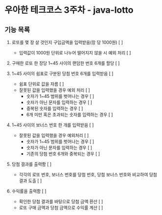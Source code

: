 # 우아한 테크코스 3주차 - java-lotto

## 기능 목록
    
1. 로또를 몇 장 살 것인지 구입금액을 입력받음(장 당 1000원) [ ]
   - 입력값이 1000원 단위로 나누어 떨어지지 않을 시 예외 처리 [ ]
   
2. 구매한 로또 한 장당 1~45 사이의 랜덤한 번호 6개를 할당 [ ]

3. 1~45 사이의 쉼표로 구분된 당첨 번호 6개를 입력받음 [ ]
    - 쉼표 단위로 값을 자름 [ ]
    - 잘못된 값을 입력했을 경우 예외 처리 [ ]
        * 숫자가 1~45 범위를 벗어나는 경우 [ ]
        * 숫자가 아닌 문자를 입력하는 경우 [ ]
        * 중복된 숫자를 입력하는 경우 [ ]
        * 6개 미만 혹은 초과되는 숫자를 입력하는 경우 [ ]
      
4. 1~45 사이의 보너스 번호 한 개를 입력받음 [ ]
    - 잘못된 값을 입력했을 경우 예외처리 [ ]
        * 숫자가 1~45 범위를 벗어나는 경우 [ ]
        * 숫자가 아닌 문자를 입력하는 경우 [ ]
        * 기존의 당첨 번호 6개와 중복되는 경우 [ ]
      
5. 당첨 결과를 출력함 [ ]
    - 각각의 로또 번호, 보너스 번호를 당첨 번호, 당첨 보너스 번호와 비교하여 당첨결과 도출 [ ]
   
6. 수익률을 출력함 [ ]
    - 확인한 당첨 결과를 바탕으로 당첨 금액 환산 [ ]
    - 로또 구매 금액과 당첨 금액으로 수익률 계산 [ ]
